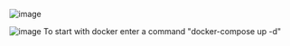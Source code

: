 ![image](https://user-images.githubusercontent.com/107795897/197569470-5339a084-b784-4ac6-a4b9-3e35f1761977.png)

![image](https://user-images.githubusercontent.com/107795897/197569559-b102d087-84aa-4cec-b521-ceb719b3ac72.png)
To start with docker enter a command "docker-compose up -d"
